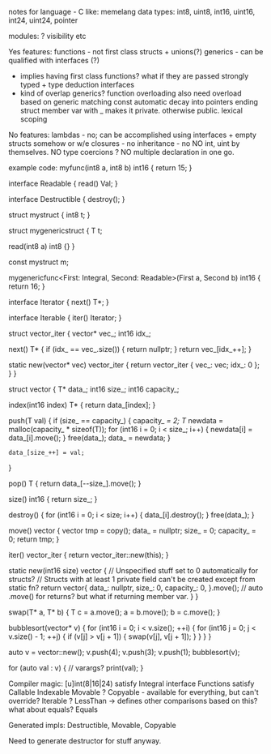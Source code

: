 notes for language - C like: memelang
data types:
int8, uint8, int16, uint16, int24, uint24, pointer

modules:
? visibility etc

Yes features:
functions - not first class
structs + unions(?)
generics - can be qualified with interfaces (?)
 - implies having first class functions? what if they are passed
strongly typed + type deduction
interfaces
 - kind of overlap generics?
function overloading
also need overload based on generic matching
const
automatic decay into pointers
ending struct member var with _ makes it private. otherwise public.
lexical scoping

No features:
lambdas - no; can be accomplished using interfaces + empty structs somehow or w/e
closures - no
inheritance - no
NO int, uint by themselves.
NO type coercions ?
NO multiple declaration in one go.


example code:
myfunc(int8 a, int8 b) int16 {
  return 15;
}

interface Readable<Val> {
  read() Val;
}

interface Destructible {
  destroy();
}

struct mystruct {
  int8 t;
}

struct mygenericstruct<T> {
  T t;

  read(int8 a) int8 {}
}

const mystruct m;

mygenericfunc<First: Integral, Second: Readable<int8>>(First a, Second b) int16 {
  return 16;
}

interface Iterator<T> {
  next() T*;
}

interface Iterable<T> {
  iter() Iterator<T>;
}

struct vector_iter<T> {
  vector<T>* vec_;
  int16 idx_;

  next() T* {
    if (idx_ == vec_.size()) {
      return nullptr;
    }
    return vec_[idx_++];
  }

  static new(vector<T>* vec) vector_iter<T> {
    return vector_iter<T> {
      vec_: vec;
      idx_: 0
    };
  }
}

struct vector<T> {
  T* data_;
  int16 size_;
  int16 capacity_;
  
  index(int16 index) T* {
    return data_[index];
  }

  push(T val) {
    if (size_ == capacity_) {
      capacity_ *= 2;
      T* newdata = malloc(capacity_ * sizeof(T));
      for (int16 i = 0; i < size_; i++) {
        newdata[i] = data_[i].move();
      }
      free(data_);
      data_ = newdata;
    }
    
    data_[size_++] = val;
  }

  pop() T {
    return data_[--size_].move();
  }

  size() int16 {
    return size_;
  }
  
  destroy() {
    for (int16 i = 0; i < size; i++) {
      data_[i].destroy();
    }
    free(data_);
  }

  move() vector<T> {
    vector<T> tmp = copy();
    data_ = nullptr;
    size_ = 0;
    capacity_ = 0;
    return tmp;
  }

  iter() vector_iter<T> {
    return vector_iter<T>::new(this);
  }

  static new(int16 size) vector<T> {
    // Unspecified stuff set to 0 automatically for structs?
    // Structs with at least 1 private field can't be created except from static fn?
    return vector<T>{
      data_: nullptr,
      size_: 0,
      capacity_: 0,
    }.move();  // auto .move() for returns? but what if returning member var.
  }
}

swap<T>(T* a, T* b) {
  T c = a.move();
  a = b.move();
  b = c.move();
}

bubblesort<T>(vector<T>* v) {
  for (int16 i = 0; i < v.size(); ++i) {
    for (int16 j = 0; j < v.size() - 1; ++j) {
      if (v[j] > v[j + 1]) {
        swap(v[j], v[j + 1]);
      }
    }
  }
}

auto v = vector<int8>::new();
v.push(4);
v.push(3);
v.push(1);
bubblesort(v);

for (auto val : v) {
  // varargs?
  print(val);
}


Compiler magic:
[u]int(8|16|24) satisfy Integral interface
Functions satisfy Callable
Indexable
Movable ?
Copyable - available for everything, but can't override?
Iterable ?
LessThan -> defines other comparisons based on this? what about equals?
Equals

Generated impls: Destructible, Movable, Copyable

Need to generate destructor for stuff anyway.
